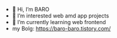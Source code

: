 - 👋 Hi, I’m BARO
- 👀 I’m interested web amd app projects
- 🌱 I’m currently learning web frontend
- my Bolg: https://baro-baro.tistory.com/
